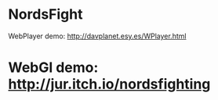 # NordsFight
WebPlayer demo: http://davplanet.esy.es/WPlayer.html
# WebGl demo: http://jur.itch.io/nordsfighting
